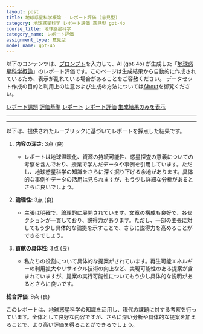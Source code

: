 ```yaml
---
layout: post
title: 地球惑星科学概論 - レポート評価 (意見型)
category: 地球惑星科学 レポート評価 意見型 gpt-4o
course_title: 地球惑星科学
category_name: レポート評価
assignment_type: 意見型
model_name: gpt-4o
---
```


以下のコンテンツは、[プロンプト](https://github.com/takedatoshiyuki/synthetic_assignments/tree/main/generated/地球惑星科学/gpt-4o/prompt_レポート評価-意見型.md)を入力して、AI (gpt-4o) が生成した「[地球惑星科学概論](/contents/地球惑星科学/)」のレポート評価です。このページは生成結果から自動的に作成されているため、表示が乱れている場合があることをご容赦ください。
データセット作成の目的と利用上の注意および生成の方法については[About](/About)を御覧ください。

[レポート課題](../レポート課題-意見型)
[評価基準](../評価基準-意見型)
[レポート](../レポート-意見型)
[レポート評価](../レポート評価-意見型)
[生成結果のみを表示](https://github.com/takedatoshiyuki/synthetic_assignments/tree/main/generated/地球惑星科学/gpt-4o/レポート評価-意見型.md)
  

***
***
  
以下は、提供されたルーブリックに基づいてレポートを採点した結果です。

1. **内容の深さ**: 3点 (良)
   - レポートは地球温暖化、資源の持続可能性、惑星探査の意義についての考察を含んでおり、授業で学んだデータや事例を引用しています。ただし、地球惑星科学の知識をさらに深く掘り下げる余地があります。具体的な事例やデータの活用は見られますが、もう少し詳細な分析があるとさらに良いでしょう。

2. **論理性**: 3点 (良)
   - 主張は明確で、論理的に展開されています。文章の構成も良好で、各セクションが一貫しており、説得力があります。ただし、一部の主張に対してもう少し具体的な論拠を示すことで、さらに説得力を高めることができるでしょう。

3. **貢献の具体性**: 3点 (良)
   - 私たちの役割について具体的な提案がされています。再生可能エネルギーの利用拡大やリサイクル技術の向上など、実現可能性のある提案が含まれていますが、提案の実行可能性についてもう少し具体的な説明があるとさらに良いです。

**総合評価**: 9点 (良)

このレポートは、地球惑星科学の知識を活用し、現代の課題に対する考察を行っています。全体として良好な内容ですが、さらに深い分析や具体的な提案を加えることで、より高い評価を得ることができるでしょう。
